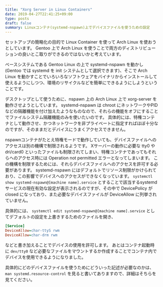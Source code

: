 ```yaml
---
title: "Xorg Server in Linux Containers"
date: 2019-04-27T22:41:25+09:00
type: posts
draft: false
summary: Linuxコンテナ(systemd-nspawn)上でデバイスファイルを使うための設定
---
```


セットアップの簡略化の目的で Linux Container を使って Arch Linux を使おうとしています。
Gentoo 上で Arch Linux を使うことで両方のディストリビューションの良いとこ取りができるのではないかと考えています。

ベースシステムである Gentoo Linux の上で systemd-nspawn を動かし (Gentoo では systemd を init システムとして選択できます)、そこで Arch Linux を動かすことでいろいろなソフトウェアをバイナリからインストールして使えるようにしつつ、環境のリサイクルなどを簡単にできるようにしようということです。

デスクトップとして使うために、nspawn 上の Arch Linux 上で xorg-server を動作させようとしています。
systemd-nspawn は chroot にネットワークやPIDなどの隔離機能を付け加えたようなものなので、それらの機能をオフにすることでファイルシステム隔離機能のみを使いたいのです。
具体的には、特権コンテナとして動作させ、かつネットワークを非プライベートに指定すればほぼ十分なのですが、そのままだとデバイスにうまくアクセスできません。

nspawnコンテナがたとえ特権モードで動作していても、デバイスファイルへのアクセスは別の機構で制限されるようです。
Xサーバーの動作に必要な tty0 や dri/card0 といったファイルも制限されてしまい、特権コンテナであってもそれらへのアクセス時には Operation not permitted エラーとなってしまいます。
この機構を制限するためには、それらデバイスファイルへのアクセスを許可する必要があります。
systemd-nspawn にはデフォルトでリソース制限がかけられており、この影響でデバイスへのアクセスができなくなっています。
`systemctl show systemd-nspawn@[machine name].service`
とすることで該当するsystemdサービスの現在有効な設定が表示されるのですが、その中で DevicePolicy が closed になっており、また必要なデバイスファイルが DeviceAllow に列挙されていません。

具体的には、
`systemctl edit systemd-nspawn@[machine name].service`
としてデフォルトの設定を上書きするためのファイルを開き、
```ini
[Service]
DeviceAllow=char-ttyS rwm
DeviceAllow=char-drm rwm
```
などと書き加えることでデバイスの使用を許可します。
あとはコンテナ起動時に `dev/tty0` など必要なファイルをマウントするか作成することでコンテナ内でデバイスを使用できるようになりました。

具体的にどのデバイスファイルを使うためにどういった記述が必要なのかは、
`man systemd.resource-control`
を見ると書いてありますので、詳細はそちらを見てください。
